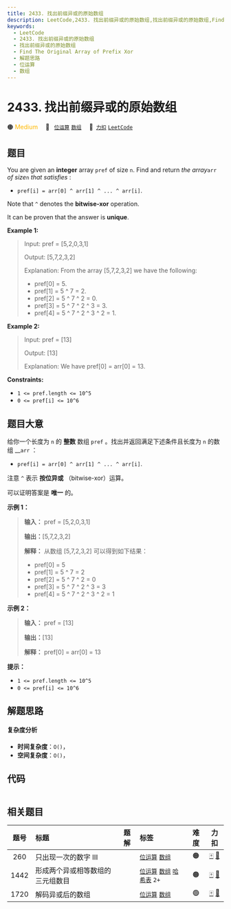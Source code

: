 ```yaml
---
title: 2433. 找出前缀异或的原始数组
description: LeetCode,2433. 找出前缀异或的原始数组,找出前缀异或的原始数组,Find The Original Array of Prefix Xor,解题思路,位运算,数组
keywords:
  - LeetCode
  - 2433. 找出前缀异或的原始数组
  - 找出前缀异或的原始数组
  - Find The Original Array of Prefix Xor
  - 解题思路
  - 位运算
  - 数组
---
```


# 2433. 找出前缀异或的原始数组

🟠 <font color=#ffb800>Medium</font>&emsp; 🔖&ensp; [`位运算`](/tag/bit-manipulation.md) [`数组`](/tag/array.md)&emsp; 🔗&ensp;[`力扣`](https://leetcode.cn/problems/find-the-original-array-of-prefix-xor) [`LeetCode`](https://leetcode.com/problems/find-the-original-array-of-prefix-xor)

## 题目

You are given an **integer** array `pref` of size `n`. Find and return _the
array_`arr` _of size_`n` _that satisfies_ :

  * `pref[i] = arr[0] ^ arr[1] ^ ... ^ arr[i]`.

Note that `^` denotes the **bitwise-xor** operation.

It can be proven that the answer is **unique**.



**Example 1:**

> Input: pref = [5,2,0,3,1]
> 
> Output: [5,7,2,3,2]
> 
> Explanation: From the array [5,7,2,3,2] we have the following:
> - pref[0] = 5.
> - pref[1] = 5 ^ 7 = 2.
> - pref[2] = 5 ^ 7 ^ 2 = 0.
> - pref[3] = 5 ^ 7 ^ 2 ^ 3 = 3.
> - pref[4] = 5 ^ 7 ^ 2 ^ 3 ^ 2 = 1.

**Example 2:**

> Input: pref = [13]
> 
> Output: [13]
> 
> Explanation: We have pref[0] = arr[0] = 13.

**Constraints:**

  * `1 <= pref.length <= 10^5`
  * `0 <= pref[i] <= 10^6`


## 题目大意

给你一个长度为 `n` 的 **整数** 数组 `pref` 。找出并返回满足下述条件且长度为 `n` 的数组 __`arr` ：

  * `pref[i] = arr[0] ^ arr[1] ^ ... ^ arr[i]`.

注意 `^` 表示 **按位异或** （bitwise-xor）运算。

可以证明答案是 **唯一** 的。



**示例 1：**

> 
> 
> 
> 
> 
> **输入：** pref = [5,2,0,3,1]
> 
> **输出：**[5,7,2,3,2]
> 
> **解释：** 从数组 [5,7,2,3,2] 可以得到如下结果：
> - pref[0] = 5
> - pref[1] = 5 ^ 7 = 2
> - pref[2] = 5 ^ 7 ^ 2 = 0
> - pref[3] = 5 ^ 7 ^ 2 ^ 3 = 3
> - pref[4] = 5 ^ 7 ^ 2 ^ 3 ^ 2 = 1
> 
> 

**示例 2：**

> 
> 
> 
> 
> 
> **输入：** pref = [13]
> 
> **输出：**[13]
> 
> **解释：** pref[0] = arr[0] = 13
> 
> 



**提示：**

  * `1 <= pref.length <= 10^5`
  * `0 <= pref[i] <= 10^6`


## 解题思路

#### 复杂度分析

- **时间复杂度**：`O()`，
- **空间复杂度**：`O()`，

## 代码

```javascript

```

## 相关题目

<!-- prettier-ignore -->
| 题号 | 标题 | 题解 | 标签 | 难度 | 力扣 |
| :------: | :------ | :------: | :------ | :------: | :------: |
| 260 | 只出现一次的数字 III |  |  [`位运算`](/tag/bit-manipulation.md) [`数组`](/tag/array.md) | 🟠 | [🀄️](https://leetcode.cn/problems/single-number-iii) [🔗](https://leetcode.com/problems/single-number-iii) |
| 1442 | 形成两个异或相等数组的三元组数目 |  |  [`位运算`](/tag/bit-manipulation.md) [`数组`](/tag/array.md) [`哈希表`](/tag/hash-table.md) `2+` | 🟠 | [🀄️](https://leetcode.cn/problems/count-triplets-that-can-form-two-arrays-of-equal-xor) [🔗](https://leetcode.com/problems/count-triplets-that-can-form-two-arrays-of-equal-xor) |
| 1720 | 解码异或后的数组 |  |  [`位运算`](/tag/bit-manipulation.md) [`数组`](/tag/array.md) | 🟢 | [🀄️](https://leetcode.cn/problems/decode-xored-array) [🔗](https://leetcode.com/problems/decode-xored-array) |